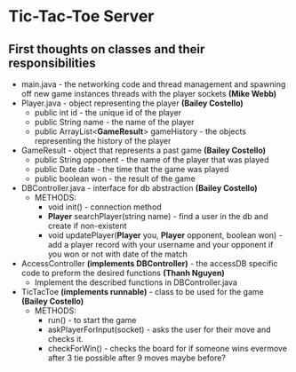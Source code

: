 # Tic-Tac-Toe Server

## First thoughts on classes and their responsibilities 

* main.java - the networking code and thread management and spawning off new game instances threads with the player sockets __(Mike Webb)__
* Player.java - object representing the player __(Bailey Costello)__
  * public int id - the unique id of the player
  * public String name - the name of the player
  * public ArrayList<**GameResult**> gameHistory - the objects representing the history of the player 
* GameResult - object that represents a past game __(Bailey Costello)__
  * public String opponent - the name of the player that was played
  * public Date date - the time that the game was played
  * public boolean won - the result of the game
* DBController.java - interface for db abstraction __(Bailey Costello)__
  * METHODS:
    * void init() - connection method
    * **Player** searchPlayer(string name) - find a user in the db and create if non-existent
    * void updatePlayer(**Player** you, **Player** opponent, boolean won) - add a player record with your username and your opponent if you won or not with date of the match 
* AccessController __(implements DBController)__ - the accessDB specific code to preform the desired functions __(Thanh Nguyen)__
  * Implement the described functions in DBController.java
* TicTacToe __(implements runnable)__ - class to be used for the game __(Bailey Costello)__
  * METHODS:
    * run() - to start the game
    * askPlayerForInput(socket) - asks the user for their move and checks it. 
    * checkForWin() - checks the board for if someone wins evermove after 3 tie possible after 9 moves maybe before?

